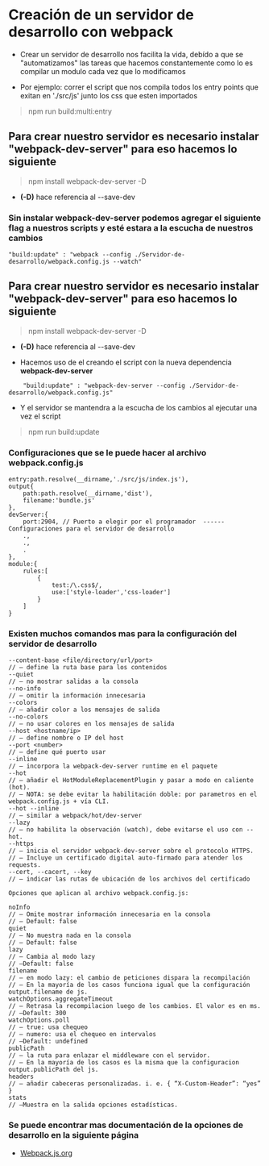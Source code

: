 # Creación de un servidor de desarrollo con webpack
- Crear un servidor de desarrollo nos facilita la vida, debído a que se "automatizamos" las tareas que hacemos constantemente como lo es compilar un modulo cada vez que lo modificamos

- Por ejemplo: correr el script que nos compila todos los entry points que exitan en './src/js' junto los css que esten importados

> npm run build:multi:entry

## Para crear nuestro servidor es necesario instalar "webpack-dev-server" para eso hacemos lo siguiente
> npm install webpack-dev-server -D 
- **(-D)** hace referencia al --save-dev
### Sin instalar webpack-dev-server podemos agregar el siguiente flag a nuestros scripts y esté estara a la escucha de nuestros cambios
```"build:update" : "webpack --config ./Servidor-de-desarrollo/webpack.config.js --watch" ```

## Para crear nuestro servidor es necesario instalar "webpack-dev-server" para eso hacemos lo siguiente
> npm install webpack-dev-server -D 
- **(-D)** hace referencia al --save-dev

- Hacemos uso de el creando el script con la nueva dependencia **webpack-dev-server**
```
    "build:update" : "webpack-dev-server --config ./Servidor-de-desarrollo/webpack.config.js"
```

- Y el servidor se mantendra a la escucha de los cambios al ejecutar una vez el script
> npm run build:update

### Configuraciones que se le puede hacer al archivo webpack.config.js
```
entry:path.resolve(__dirname,'./src/js/index.js'),
output{
    path:path.resolve(__dirname,'dist'),
    filename:'bundle.js'
},
devServer:{
    port:2904, // Puerto a elegir por el programador  ------  Configuraciones para el servidor de desarrollo
    .,
    .,
    .
},
module:{
    rules:[
        {
            test:/\.css$/,
            use:['style-loader','css-loader']
        }
    ]
}
```

### Existen muchos comandos mas para la configuración del servidor de desarrollo
```
--content-base <file/directory/url/port>
// — define la ruta base para los contenidos
--quiet
// — no mostrar salidas a la consola
--no-info
// — omitir la información innecesaria
--colors
// — añadir color a los mensajes de salida
--no-colors
// — no usar colores en los mensajes de salida
--host <hostname/ip>
// — define nombre o IP del host
--port <number>
// — define qué puerto usar
--inline
// – incorpora la webpack-dev-server runtime en el paquete
--hot
// — añadir el HotModuleReplacementPlugin y pasar a modo en caliente (hot).
// — NOTA: se debe evitar la habilitación doble: por parametros en el webpack.config.js + vía CLI.
--hot --inline
// — similar a webpack/hot/dev-server
--lazy
// — no habilita la observación (watch), debe evitarse el uso con --hot.
--https
// — inicia el servidor webpack-dev-server sobre el protocolo HTTPS.
// — Incluye un certificado digital auto-firmado para atender los requests.
--cert, --cacert, --key
// — indicar las rutas de ubicación de los archivos del certificado

Opciones que aplican al archivo webpack.config.js:

noInfo
// — Omite mostrar información innecesaria en la consola
// — Default: false
quiet
// — No muestra nada en la consola
// — Default: false
lazy
// — Cambia al modo lazy
// —Default: false
filename
// — en modo lazy: el cambio de peticiones dispara la recompilación
// — En la mayoría de los casos funciona igual que la configuración output.filename de js.
watchOptions.aggregateTimeout
// — Retrasa la recompilacion luego de los cambios. El valor es en ms.
// —Default: 300
watchOptions.poll
// — true: usa chequeo
// — numero: usa el chequeo en intervalos
// —Default: undefined
publicPath
// — la ruta para enlazar el middleware con el servidor.
// — En la mayoría de los casos es la misma que la configuracion output.publicPath del js.
headers
// — añadir cabeceras personalizadas. i. e. { “X-Custom-Header”: “yes” }
stats
// —Muestra en la salida opciones estadísticas.
```

### Se puede encontrar mas documentación de la opciones de desarrollo en la siguiente página
- [Webpack.js.org](https://webpack.js.org/configuration/dev-server/)
